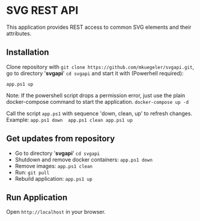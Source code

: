 # SVG REST API
This application provides REST access to common SVG elements and their attributes.
## Installation 

Clone repository with ``` git clone https://github.com/mkuegeler/svgapi.git ```, go to directory '**svgapi**' ```cd svgapi``` and start it with (Powerhell required):

```app.ps1 up ```

Note: If the powershell script drops a permission error, just use the plain docker-compose command to start the application.
```docker-compose up -d```

Call the script ```app.ps1``` with sequence 'down, clean, up' to refresh changes.
Example: ```app.ps1 down  app.ps1 clean app.ps1 up``` 

## Get updates from repository

 - Go to directory '**svgapi**' ```cd svgapi```
 - Shutdown and remove docker containers: ```app.ps1 down```
 - Remove images: ```app.ps1 clean``` 
 - Run: ```git pull```
 - Rebuild application: ```app.ps1 up```

## Run Application
Open ```http://localhost``` in your browser.
